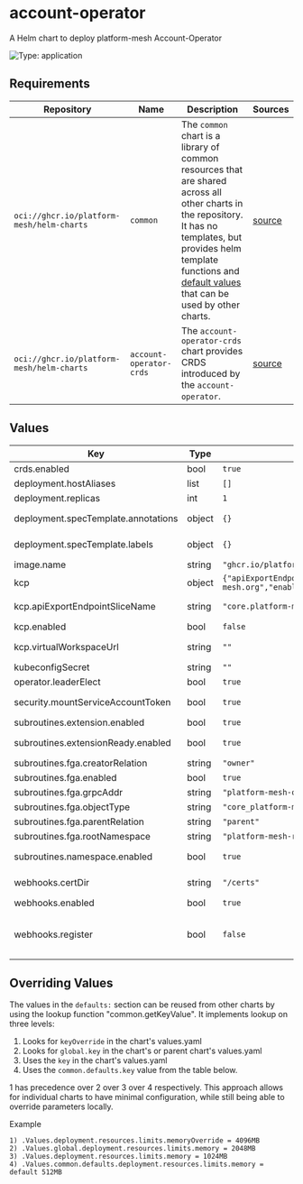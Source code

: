 # account-operator

A Helm chart to deploy platform-mesh Account-Operator

![Type: application](https://img.shields.io/badge/Type-application-informational?style=flat-square)

## Requirements

| Repository | Name | Description | Sources |
|------------|------|-------------|---------|
| `oci://ghcr.io/platform-mesh/helm-charts` | `common` | The `common` chart is a library of common resources that are shared across all other charts in the repository. It has no templates, but provides helm template functions and [default values](https://github.com/platform-mesh/helm-charts/blob/main/charts/common/values.yaml) that can be used by other charts. |[source](https://github.com/platform-mesh/helm-charts/tree/main/charts/common)|
| `oci://ghcr.io/platform-mesh/helm-charts` | `account-operator-crds` | The `account-operator-crds` chart provides CRDS introduced by the `account-operator`. |[source](https://github.com/platform-mesh/helm-charts/tree/main/charts/account-operator-crds)|
## Values
| Key | Type | Default | Description |
|-----|------|---------|-------------|
| crds.enabled | bool | `true` | Enable CRDs |
| deployment.hostAliases | list | `[]` |  |
| deployment.replicas | int | `1` |  |
| deployment.specTemplate.annotations | object | `{}` | The annotations for the deployment |
| deployment.specTemplate.labels | object | `{}` | The labels for the deployment |
| image.name | string | `"ghcr.io/platform-mesh/account-operator"` | The image repository |
| kcp | object | `{"apiExportEndpointSliceName":"core.platform-mesh.org","enabled":false,"virtualWorkspaceUrl":""}` | The KCP configuration |
| kcp.apiExportEndpointSliceName | string | `"core.platform-mesh.org"` | KCP APIExportEndpointSliceName |
| kcp.enabled | bool | `false` | Enable KCP |
| kcp.virtualWorkspaceUrl | string | `""` | The URL for the virtual workspace |
| kubeconfigSecret | string | `""` | The secret for kubeconfig |
| operator.leaderElect | bool | `true` |  |
| security.mountServiceAccountToken | bool | `true` | Mount the service account token |
| subroutines.extension.enabled | bool | `true` | Enable extension subroutines |
| subroutines.extensionReady.enabled | bool | `true` | Enable extension ready subroutines |
| subroutines.fga.creatorRelation | string | `"owner"` | The creator relation for FGA |
| subroutines.fga.enabled | bool | `true` | Enable FGA subroutines |
| subroutines.fga.grpcAddr | string | `"platform-mesh-openfga:8081"` | The gRPC address for FGA |
| subroutines.fga.objectType | string | `"core_platform-mesh_io_account"` | The object type for FGA |
| subroutines.fga.parentRelation | string | `"parent"` | The parent relation for FGA |
| subroutines.fga.rootNamespace | string | `"platform-mesh-root"` | The root namespace for FGA |
| subroutines.namespace.enabled | bool | `true` | Enable namespace subroutines |
| webhooks.certDir | string | `"/certs"` | The directory for webhook certificates |
| webhooks.enabled | bool | `true` | Enable webhooks |
| webhooks.register | bool | `false` | Register webhooks, flag to toggle if webhooks should be registered on the runtime cluster |

## Overriding Values

The values in the `defaults:` section can be reused from other charts by using the lookup function "common.getKeyValue". It implements lookup on three levels:

1. Looks for `keyOverride` in the chart's values.yaml
2. Looks for `global.key` in the chart's or parent chart's values.yaml
3. Uses the `key` in the chart's values.yaml
4. Uses the `common.defaults.key` value from the table below.

1 has precedence over 2 over 3 over 4 respectively. This approach allows for individual charts to have minimal configuration, while still being able to override parameters locally.

Example
```
1) .Values.deployment.resources.limits.memoryOverride = 4096MB
2) .Values.global.deployment.resources.limits.memory = 2048MB
3) .Values.deployment.resources.limits.memory = 1024MB
4) .Values.common.defaults.deployment.resources.limits.memory = default 512MB
```

